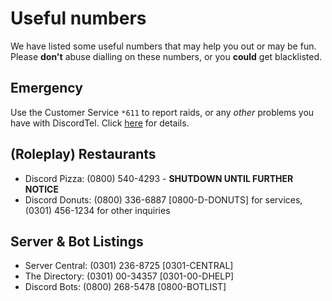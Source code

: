 # Useful numbers
We have listed some useful numbers that may help you out or may be fun. Please **don't** abuse dialling on these numbers, or you **could** get blacklisted.

## Emergency
Use the Customer Service `*611` to report raids, or any *other* problems you have with DiscordTel. Click [here](http://discordtel.readthedocs.io/en/latest/In%20case%20of%20Emergency/) for details.

## (Roleplay) Restaurants
* Discord Pizza: (0800) 540-4293 - **SHUTDOWN UNTIL FURTHER NOTICE**
* Discord Donuts: (0800) 336-6887 [0800-D-DONUTS] for services, (0301) 456-1234 for other inquiries

## Server & Bot Listings
* Server Central: (0301) 236-8725 [0301-CENTRAL]
* The Directory: (0301) 00-34357 [0301-00-DHELP]
* Discord Bots: (0800) 268-5478 [0800-BOTLIST]
